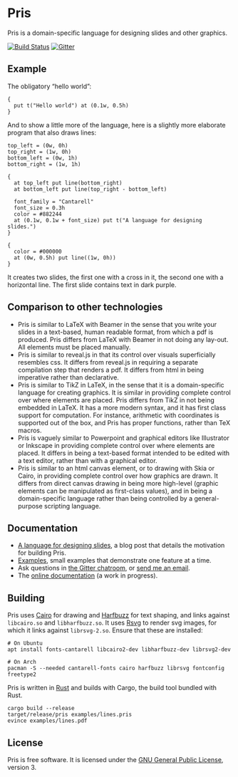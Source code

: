 # Pris

Pris is a domain-specific language for designing slides and other graphics.

[![Build Status][ci-img]][ci]
[![Gitter][gitter-img]][gitter]


## Example

The obligatory “hello world”:

    {
      put t("Hello world") at (0.1w, 0.5h)
    }

And to show a little more of the language, here is a slightly more elaborate
program that also draws lines:

    top_left = (0w, 0h)
    top_right = (1w, 0h)
    bottom_left = (0w, 1h)
    bottom_right = (1w, 1h)

    {
      at top_left put line(bottom_right)
      at bottom_left put line(top_right - bottom_left)

      font_family = "Cantarell"
      font_size = 0.3h
      color = #882244
      at (0.1w, 0.1w + font_size) put t("A language for designing slides.")
    }

    {
      color = #000000
      at (0w, 0.5h) put line((1w, 0h))
    }

It creates two slides, the first one with a cross in it, the second one with a
horizontal line. The first slide contains text in dark purple.

## Comparison to other technologies

 * Pris is similar to LaTeX with Beamer in the sense that you write your slides
   in a text-based, human readable format, from which a pdf is produced. Pris
   differs from LaTeX with Beamer in not doing any lay-out. All elements must be
   placed manually.
 * Pris is similar to reveal.js in that its control over visuals superficially
   resembles css. It differs from reveal.js in requiring a separate compilation
   step that renders a pdf. It differs from html in being imperative rather than
   declarative.
 * Pris is similar to TikZ in LaTeX, in the sense that it is a domain-specific
   language for creating graphics. It is similar in providing complete control
   over where elements are placed. Pris differs from TikZ in not being embedded
   in LaTeX. It has a more modern syntax, and it has first class support for
   computation. For instance, arithmetic with coordinates is supported out of
   the box, and Pris has proper functions, rather than TeX macros.
 * Pris is vaguely similar to Powerpoint and graphical editors like Illustrator
   or Inkscape in providing complete control over where elements are placed. It
   differs in being a text-based format intended to be edited with a text
   editor, rather than with a graphical editor.
 * Pris is similar to an html canvas element, or to drawing with Skia or Cairo,
   in providing complete control over how graphics are drawn. It differs from
   direct canvas drawing in being more high-level (graphic elements can be
   manipulated as first-class values), and in being a domain-specific language
   rather than being controlled by a general-purpose scripting language.

## Documentation

 * [A language for designing slides][blogpost], a blog post that details the
   motivation for building Pris.
 * [Examples](examples), small examples that demonstrate one feature at a time.
 * Ask questions in [the Gitter chatroom][gitter], or [send me an email][contact].
 * The [online documentation][docs] (a work in progress).

## Building

Pris uses [Cairo][cairo] for drawing and [Harfbuzz][harfbuzz] for text shaping,
and links against `libcairo.so` and `libharfbuzz.so`. It uses [Rsvg][rsvg] to
render svg images, for which it links against `librsvg-2.so`. Ensure that these
are installed:

    # On Ubuntu
    apt install fonts-cantarell libcairo2-dev libharfbuzz-dev librsvg2-dev

    # On Arch
    pacman -S --needed cantarell-fonts cairo harfbuzz librsvg fontconfig freetype2

Pris is written in [Rust][rust] and builds with Cargo, the build tool bundled
with Rust.

    cargo build --release
    target/release/pris examples/lines.pris
    evince examples/lines.pdf

## License

Pris is free software. It is licensed under the
[GNU General Public License][gplv3], version 3.

[ci-img]:     https://travis-ci.org/ruuda/pris.svg?branch=master
[ci]:         https://travis-ci.org/ruuda/pris
[gitter-img]: https://badges.gitter.im/ruuda/pris.svg
[gitter]:     https://gitter.im/ruuda/pris
[blogpost]:   https://ruudvanasseldonk.com/2017/04/27/a-language-for-designing-slides
[contact]:    https://ruudvanasseldonk.com/contact
[docs]:       https://ruuda.github.io/pris/getting-started.html
[rust]:       https://rust-lang.org
[cairo]:      https://cairographics.org
[harfbuzz]:   https://www.freedesktop.org/wiki/Software/HarfBuzz/
[rsvg]:       https://wiki.gnome.org/Projects/LibRsvg
[gplv3]:      https://www.gnu.org/licenses/gpl-3.0.html
